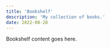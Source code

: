 ```yaml
---
title: 'Bookshelf'
description: 'My collection of books.'
date: 2022-08-28
---
```


Bookshelf content goes here.